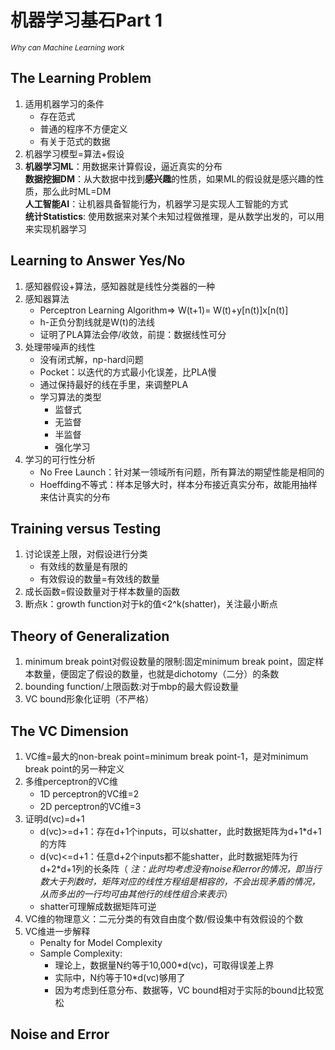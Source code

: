# 机器学习基石Part 1   

<sub>*Why can Machine Learning work*</sub>   

## The Learning Problem    
1. 适用机器学习的条件  
    * 存在范式
    * 普通的程序不方便定义
    * 有关于范式的数据
2. 机器学习模型=算法+假设
3. **机器学习ML**：用数据来计算假设，逼近真实的分布  
**数据挖掘DM**：从大数据中找到**感兴趣**的性质，如果ML的假设就是感兴趣的性质，那么此时ML=DM  
**人工智能AI**：让机器具备智能行为，机器学习是实现人工智能的方式   
**统计Statistics**: 使用数据来对某个未知过程做推理，是从数学出发的，可以用来实现机器学习
## Learning to Answer Yes/No
1. 感知器假设+算法，感知器就是线性分类器的一种  
2. 感知器算法    
   * Perceptron Learning Algorithm=> W(t+1)= W(t)+y[n(t)]x[n(t)]
   * h-正负分割线就是W(t)的法线   
   * 证明了PLA算法会停/收敛，前提：数据线性可分   
3. 处理带噪声的线性
   * 没有闭式解，np-hard问题
   * Pocket：以迭代的方式最小化误差，比PLA慢
   * 通过保持最好的线在手里，来调整PLA
   * 学习算法的类型  
      * 监督式
      * 无监督
      * 半监督
      * 强化学习
4. 学习的可行性分析
   * No Free Launch：针对某一领域所有问题，所有算法的期望性能是相同的
   * Hoeffding不等式：样本足够大时，样本分布接近真实分布，故能用抽样来估计真实的分布
## Training versus Testing
1. 讨论误差上限，对假设进行分类
   * 有效线的数量是有限的
   * 有效假设的数量=有效线的数量
2. 成长函数=假设数量对于样本数量的函数
3. 断点k：growth function对于k的值<2^k(shatter)，关注最小断点
## Theory of Generalization
1. minimum break point对假设数量的限制:固定minimum break point，固定样本数量，便固定了假设的数量，也就是dichotomy（二分）的条数
2. bounding function/上限函数:对于mbp的最大假设数量
3. VC bound形象化证明（不严格）
## The VC Dimension
1. VC维=最大的non-break point=minimum break point-1，是对minimum break point的另一种定义
2. 多维perceptron的VC维
   * 1D perceptron的VC维=2
   * 2D perceptron的VC维=3 
3. 证明d(vc)=d+1
   * d(vc)>=d+1：存在d+1个inputs，可以shatter，此时数据矩阵为d+1*d+1的方阵
   * d(vc)<=d+1：任意d+2个inputs都不能shatter，此时数据矩阵为行d+2*d+1列的长条阵（ *注：此时均考虑没有noise和error的情况，即当行数大于列数时，矩阵对应的线性方程组是相容的，不会出现矛盾的情况，从而多出的一行均可由其他行的线性组合来表示*）
   * shatter可理解成数据矩阵可逆
4. VC维的物理意义：二元分类的有效自由度个数/假设集中有效假设的个数
5. VC维进一步解释
   * Penalty for Model Complexity
   * Sample Complexity:
      * 理论上，数据量N约等于10,000*d(vc)，可取得误差上界
      * 实际中，N约等于10*d(vc)够用了
      * 因为考虑到任意分布、数据等，VC bound相对于实际的bound比较宽松

## Noise and Error